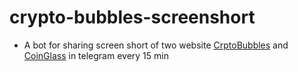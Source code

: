 # crypto-bubbles-screenshort
- A bot for sharing screen short of two website [CrptoBubbles](https://cryptobubbles.net/) and [CoinGlass](https://www.coinglass.com/) in telegram every 15 min
